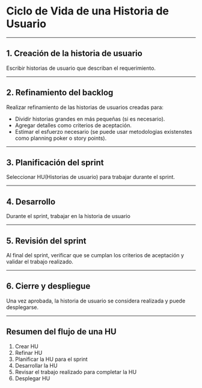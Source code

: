 # Ciclo de Vida de una Historia de Usuario
---

## 1. Creación de la historia de usuario
Escribir historias de usuario que describan el requerimiento.

---

## 2. Refinamiento del backlog
Realizar refinamiento de las historias de usuarios creadas para:
- Dividir historias grandes en más pequeñas (si es necesario).
- Agregar detalles como criterios de aceptación.
- Estimar el esfuerzo necesario (se puede usar metodologias existenstes como planning poker o story points).
---

## 3. Planificación del sprint
Seleccionar HU(Historias de usuario) para trabajar durante el sprint.

---

## 4. Desarrollo
Durante el sprint, trabajar en la historia de usuario

---

## 5. Revisión del sprint
Al final del sprint, verificar que se cumplan los criterios de aceptación y validar el trabajo realizado.

---

## 6. Cierre y despliegue
Una vez aprobada, la historia de usuario se considera realizada y puede desplegarse.

---
## Resumen del flujo de una HU
1. Crear HU
2. Refinar HU
3. Planificar la HU para el sprint
4. Desarrollar la HU
5. Revisar el trabajo realizado para completar la HU
6. Desplegar HU
